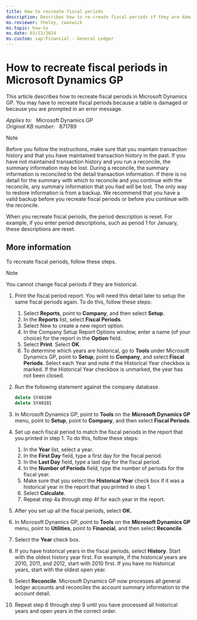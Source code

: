 ```yaml
---
title: How to recreate fiscal periods
description: Describes how to re-create fiscal periods if they are damaged or if they are incorrect in Microsoft Dynamics GP on Microsoft SQL Server.
ms.reviewer: theley, cwaswick
ms.topic: how-to
ms.date: 03/13/2024
ms.custom: sap:Financial - General Ledger
---
```

# How to recreate fiscal periods in Microsoft Dynamics GP

This article describes how to recreate fiscal periods in Microsoft Dynamics GP. You may have to recreate fiscal periods because a table is damaged or because you are prompted in an error message.

_Applies to:_ &nbsp; Microsoft Dynamics GP  
_Original KB number:_ &nbsp; 871789

> [!NOTE]
> Before you follow the instructions, make sure that you maintain transaction history and that you have maintained transaction history in the past. If you have not maintained transaction history and you run a reconcile, the summary information may be lost. During a reconcile, the summary information is reconciled to the detail transaction information. If there is no detail for the summary with which to reconcile and you continue with the reconcile, any summary information that you had will be lost. The only way to restore information is from a backup. We recommend that you have a valid backup before you recreate fiscal periods or before you continue with the reconcile.
>
> When you recreate fiscal periods, the period description is reset. For example, if you enter period descriptions, such as period 1 for January, these descriptions are reset.

## More information

To recreate fiscal periods, follow these steps.

> [!NOTE]
> You cannot change fiscal periods if they are historical.

1. Print the fiscal period report. You will need this detail later to setup the same fiscal periods again. To do this, follow these steps:

   1. Select **Reports**, point to **Company**, and then select **Setup**.
   2. In the **Reports** list, select **Fiscal Periods**.
   3. Select New to create a new report option.
   4. In the Company Setup Report Options window, enter a name (of your choice) for the report in the **Option** field.
   5. Select **Print**. Select **OK**.
   6. To determine which years are historical, go to **Tools** under Microsoft Dynamics GP, point to **Setup**, point to **Company**, and select **Fiscal Periods**. Select each Year and note if the Historical Year checkbox is marked. If the Historical Year checkbox is unmarked, the year has not been closed.

2. Run the following statement against the company database.

    ```sql
    delete SY40100
    delete SY40101
    ```

3. In Microsoft Dynamics GP, point to **Tools** on the **Microsoft Dynamics GP** menu, point to **Setup**, point to **Company**, and then select **Fiscal Periods**.
4. Set up each fiscal period to match the fiscal periods in the report that you printed in step 1. To do this, follow these steps:

    1. In the **Year** list, select a year.
    2. In the **First Day** field, type a first day for the fiscal period.
    3. In the **Last Day** field, type a last day for the fiscal period.
    4. In the **Number of Periods** field, type the number of periods for the fiscal year.
    5. Make sure that you select the **Historical Year** check box if it was a historical year in the report that you printed in step 1.
    6. Select **Calculate**.
    7. Repeat step 4a through step 4f for each year in the report.

5. After you set up all the fiscal periods, select **OK**.
6. In Microsoft Dynamics GP, point to **Tools** on the **Microsoft Dynamics GP** menu, point to **Utilities**, point to **Financial**, and then select **Reconcile**.
7. Select the **Year** check box.

8. If you have historical years in the fiscal periods, select **History**. Start with the oldest history year first. For example, if the historical years are 2010, 2011, and 2012, start with 2010 first. If you have no historical years, start with the oldest open year.

9. Select **Reconcile**. Microsoft Dynamics GP now processes all general ledger accounts and reconciles the account summary information to the account detail.
10. Repeat step 6 through step 9 until you have processed all historical years and open years in the correct order.
